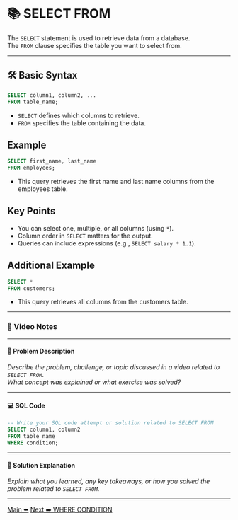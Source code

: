 <!-- markdownlint-disable MD033 -->
<!-- markdownlint-disable MD004 -->

# 📚 SELECT FROM

The `SELECT` statement is used to retrieve data from a database.  
The `FROM` clause specifies the table you want to select from.

---

## 🛠️ Basic Syntax

```sql
SELECT column1, column2, ...
FROM table_name;
```

- `SELECT` defines which columns to retrieve.
- `FROM` specifies the table containing the data.

## Example

```sql
SELECT first_name, last_name
FROM employees;
```

- This query retrieves the first name and last name columns from the employees table.

## Key Points

- You can select one, multiple, or all columns (using `*`).
- Column order in `SELECT` matters for the output.
- Queries can include expressions (e.g., `SELECT salary * 1.1`).

## Additional Example

```sql
SELECT *
FROM customers;
```

- This query retrieves all columns from the customers table.

---

### 🎥 Video Notes

---

#### 📝 Problem Description

_Describe the problem, challenge, or topic discussed in a video related to `SELECT FROM`._  
_What concept was explained or what exercise was solved?_

---

#### 💻 SQL Code

```sql
-- Write your SQL code attempt or solution related to SELECT FROM
SELECT column1, column2
FROM table_name
WHERE condition;
```

---

#### 🧠 Solution Explanation

_Explain what you learned, any key takeaways, or how you solved the problem related to `SELECT FROM`._

---

[Main ⬅️](../../README.md)   [Next ➡️ WHERE CONDITION](wherecondition.md)
